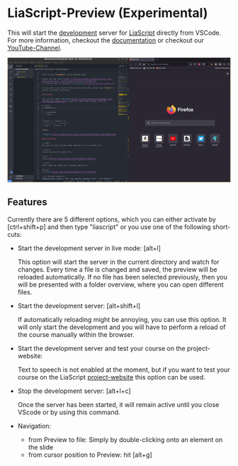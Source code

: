 # LiaScript-Preview (Experimental)

This will start the [development](https://www.npmjs.com/package/@liascript/devserver) server for [LiaScript](https://LiaScript.github.io) directly from VSCode. For more information, checkout the [documentation](https://liascript.github.io/course/?https://raw.githubusercontent.com/liaScript/docs/master/README.md#1) or checkout our [YouTube-Channel](https://www.youtube.com/channel/UCyiTe2GkW_u05HSdvUblGYg).

![preview.gif](https://github.com/andre-dietrich/liascript-preview-vscode/raw/main/preview.gif)

## Features

Currently there are 5 different options, which you can either activate by \[ctrl+shift+p\] and then type "liascript" or you use one of the following short-cuts:

* Start the development server in live mode: \[alt+l\]

  This option will start the server in the current directory and watch for changes. Every time a file is changed and saved, the preview will be reloaded automatically.
  If no file has been selected previously, then you will be presented with a folder overview, where you can open different files.
* Start the development server: \[alt+shift+l\]

  If automatically reloading might be annoying, you can use this option. It will only start the development and you will have to perform a reload of the course manually within the browser.
* Start the development server and test your course on the project-website:

  Text to speech is not enabled at the moment, but if you want to test your course on the LiaScript [project-website](https://LiaScript.github.io) this option can be used.
* Stop the development server: \[alt+l+c\]

  Once the server has been started, it will remain active until you close VScode or by using this command.
* Navigation:

  * from Preview to file: Simply by double-clicking onto an element on the slide
  * from cursor position to Preview: hit [alt+g]
